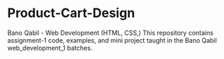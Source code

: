 # Product-Cart-Design
Bano Qabil - Web Development (HTML, CSS,) This repository contains assignment-1 code, examples, and mini project taught in the Bano Qabil web_development_1 batches.
